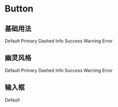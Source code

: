# Button

## 基础用法

<ClientOnly>
<if-button>Default</if-button>
<if-button type="primary">Primary</if-button>
<if-button type="dashed">Dashed</if-button>
<if-button type="info">Info</if-button>
<if-button type="success">Success</if-button>
<if-button type="warning">Warning</if-button>
<if-button type="error">Error</if-button>
</ClientOnly >

## 幽灵风格

<ClientOnly>
<if-button ghost>Default</if-button>
<if-button type="primary" ghost>Primary</if-button>
<if-button type="dashed" ghost>Dashed</if-button>
<if-button type="info" ghost>Info</if-button>
<if-button type="success" ghost>Success</if-button>
<if-button type="warning" ghost>Warning</if-button>
<if-button type="error" ghost>Error</if-button>
</ClientOnly >

## 输入框

<ClientOnly>
<if-input>Default</if-input>
</ClientOnly >
